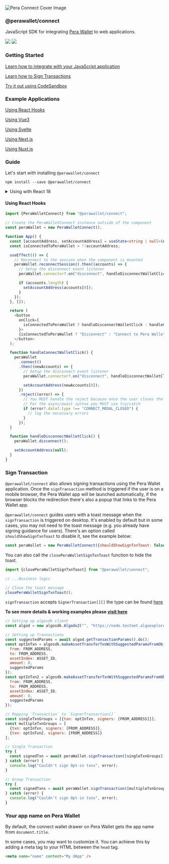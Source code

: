 ![Pera Connect Cover Image]()

### @perawallet/connect

JavaScript SDK for integrating [Pera Wallet](https://perawallet.app) to web applications.

[![](https://img.shields.io/npm/v/@perawallet/connect?style=flat-square)](https://www.npmjs.com/package/@perawallet/connect) [![](https://img.shields.io/bundlephobia/min/@perawallet/connect?style=flat-square)](https://www.npmjs.com/package/@perawallet/connect)

### Getting Started

[Learn how to integrate with your JavaScript application](#guide)

[Learn how to Sign Transactions](#sign-transaction)

[Try it out using CodeSandbox](#example-applications)

### Example Applications

[Using React Hooks](https://codesandbox.io/s/perawallet-connect-react-demo-ib9tqt?file=/src/App.js)

[Using Vue3](https://codesandbox.io/s/perawallet-connect-vue-demo-m8q3sl?file=/src/App.vue)

[Using Svelte]()

[Using Next.js]()

[Using Nuxt.js]()

### Guide

Let's start with installing `@perawallet/connect`

```
npm install --save @perawallet/connect
```

<details>
  <summary>Using with React 18</summary><br/>
  
   When you want to use `@perawallet/connect` library with React 18, you need to make some changes. `react-scripts` stopped polyfilling some of the packages with the `react-scripts@5.x` version. After creating a new app with `npx create-react-app my-app` or in your react application, the following changes should be made.

1. Firstly, install the following packages.

```sh
  npm install buffer
  npm install crypto-browserify
  npm install process
  npm install react-app-rewired
  npm install stream-browserify
```

2. After that you need to override some webpack features. Create the following file in the root directory of the project and copy the following code block into it.

`config-overrides.js`

```jsx
// eslint-disable-next-line @typescript-eslint/no-var-requires
const webpack = require("webpack");

module.exports = function override(config) {
  const fallback = config.resolve.fallback || {};

  Object.assign(fallback, {
    crypto: require.resolve("crypto-browserify"),
    stream: require.resolve("stream-browserify")
  });
  config.resolve.fallback = fallback;
  // ignore warning about source map of perawallet/connect

  config.ignoreWarnings = [/Failed to parse source map/];
  config.plugins = (config.plugins || []).concat([
    new webpack.ProvidePlugin({
      process: "process/browser",
      Buffer: ["buffer", "Buffer"]
    })
  ]);
  return config;
};
```

3. Finally, you need to update the npm scripts.

`{ "start": "react-app-rewired start", "build": "react-app-rewired build" }`

After that, you are good to go! 🎊

</details>

#### Using React Hooks

```typescript
import {PeraWalletConnect} from "@perawallet/connect";

// Create the PeraWalletConnect instance outside of the component
const peraWallet = new PeraWalletConnect();

function App() {
  const [accountAddress, setAccountAddress] = useState<string | null>(null);
  const isConnectedToPeraWallet = !!accountAddress;

  useEffect(() => {
    // Reconnect to the session when the component is mounted
    peraWallet.reconnectSession().then((accounts) => {
      // Setup the disconnect event listener
      peraWallet.connector?.on("disconnect", handleDisconnectWalletClick);

      if (accounts.length) {
        setAccountAddress(accounts[0]);
      }
    });
  }, []);

  return (
    <button
      onClick={
        isConnectedToPeraWallet ? handleDisconnectWalletClick : handleConnectWalletClick
      }>
      {isConnectedToPeraWallet ? "Disconnect" : "Connect to Pera Wallet"}
    </button>
  );

  function handleConnectWalletClick() {
    peraWallet
      .connect()
      .then((newAccounts) => {
        // Setup the disconnect event listener
        peraWallet.connector?.on("disconnect", handleDisconnectWalletClick);

        setAccountAddress(newAccounts[0]);
      })
      .reject((error) => {
        // You MUST handle the reject because once the user closes the modal, peraWallet.connect() promise will be rejected.
        // For the async/await syntax you MUST use try/catch
        if (error?.data?.type !== "CONNECT_MODAL_CLOSED") {
          // log the necessary errors
        }
      });
  }

  function handleDisconnectWalletClick() {
    peraWallet.disconnect();

    setAccountAddress(null);
  }
}
```

### Sign Transaction

`@perawallet/connect` also allows signing transactions using the Pera Wallet application. Once the `signTransaction` method is triggered if the user is on a mobile browser, the Pera Wallet app will be launched automatically, if the browser blocks the redirection there's also a popup that links to the Pera Wallet app.

`@perawallet/connect` guides users with a toast message when the `signTransaction` is triggered on desktop. It's enabled by default but in some cases, you may not need to the toast message (e.g. you already have signing guidance for users). There's an option called `shouldShowSignTxnToast` to disable it, see the example below:

```js
const peraWallet = new PeraWalletConnect({shouldShowSignTxnToast: false});
```

You can also call the `closePeraWalletSignTxnToast` function to hide the toast.

```js
import {closePeraWalletSignTxnToast} from "@perawallet/connect";

// ...Business logic

// Close the toast message
closePeraWalletSignTxnToast();
```

`signTransaction` accepts `SignerTransaction[][]` the type can be found [here](./src/util/model/peraWalletModels.ts)

**To see more details & working examples please [visit here](https://codesandbox.io/s/txns-demo-pj3nf2)**

```javascript
// Setting up algosdk client
const algod = new algosdk.Algodv2("", "https://node.testnet.algoexplorerapi.io/", 443);

// Setting up Transactions
const suggestedParams = await algod.getTransactionParams().do();
const optInTxn = algosdk.makeAssetTransferTxnWithSuggestedParamsFromObject({
  from: FROM_ADDRESS,
  to: FROM_ADDRESS,
  assetIndex: ASSET_ID,
  amount: 0,
  suggestedParams
});
const optInTxn2 = algosdk.makeAssetTransferTxnWithSuggestedParamsFromObject({
  from: FROM_ADDRESS,
  to: FROM_ADDRESS,
  assetIndex: ASSET_ID,
  amount: 0,
  suggestedParams
});

// Mapping `Transaction` to `SignerTransaction[]`
const singleTxnGroups = [{txn: optInTxn, signers: [FROM_ADDRESS]}];
const multipleTxnGroups = [
  {txn: optInTxn, signers: [FROM_ADDRESS]},
  {txn: optInTxn2, signers: [FROM_ADDRESS]}
];

// Single Transaction
try {
  const signedTxn = await peraWallet.signTransaction([singleTxnGroups]);
} catch (error) {
  console.log("Couldn't sign Opt-in txns", error);
}

// Group Transaction
try {
  const signedTxns = await peraWallet.signTransaction([multipleTxnGroups]);
} catch (error) {
  console.log("Couldn't sign Opt-in txns", error);
}
```

### Your app name on Pera Wallet

By default, the connect wallet drawer on Pera Wallet gets the app name from `document.title`.

In some cases, you may want to customize it. You can achieve this by adding a meta tag to your HTML between the `head` tag.

```html
<meta name="name" content="My dApp" />
```
